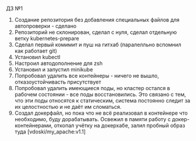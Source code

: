 ДЗ №1

1) Создание репозитория без добавления специальных файлов для автопроверки - сделано
2) Репозиторий не склонирован, сделал с нуля, сделал отдельную ветку kubernetes-prepare
3) Сделал первый комимит и пуш на гитхаб (паралелльно вспомнил как работает git)
4) Установил kubectl
5) Настроил автодополнение для zsh
6) Установил и запустил minikube
7) Попробовал удалить все контейнеры - ничего не вышло, отказоустойчивасть присутствует
8) Попробовал удалить имеющиеся поды, но кластер остался в рабочем состоянии - все поды восстановились. Это связано с тем, что эти поды относятся к статическим, система постоянно следит за их целостностью и не даёт им сломаться.
9) Создал докерфайл, но пока что не всё реализовал в контейнере что необходимо, буду дорабатывать. Освежил в памяти работу с докер-контейнерами, откопал учётку на докерхабе, залил пробный образ туда [vdoski/my_apache:v1.1]
